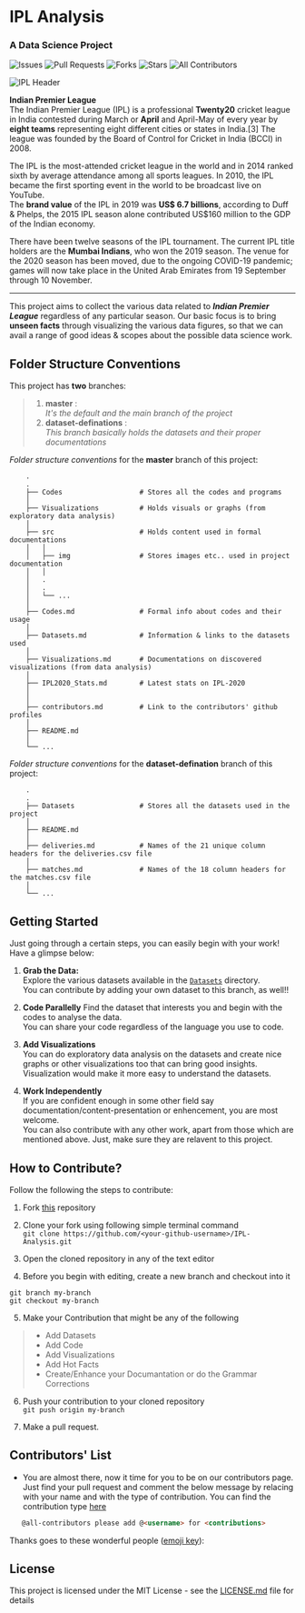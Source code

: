 # IPL Analysis  
### A Data Science Project  

 
![Issues](https://img.shields.io/github/issues/Team-thedatatribune/IPL-Analysis?style=for-the-badge)
![Pull Requests](https://img.shields.io/github/issues-pr/Team-thedatatribune/IPL-Analysis?style=for-the-badge)
![Forks](https://img.shields.io/github/forks/Team-thedatatribune/IPL-Analysis?style=for-the-badge)
![Stars](https://img.shields.io/github/stars/Team-thedatatribune/IPL-Analysis?style=for-the-badge)
![All Contributors](https://img.shields.io/badge/all_contributors-1-orange.svg?style=for-the-badge)


![IPL Header](./src/img/header.png)  
  
**Indian Premier League**  
The Indian Premier League (IPL) is a professional **Twenty20** cricket league in India contested during March or **April** and April-May of every year by **eight teams** representing eight different cities or states in India.[3] The league was founded by the Board of Control for Cricket in India (BCCI) in 2008.  
  
The IPL is the most-attended cricket league in the world and in 2014 ranked sixth by average attendance among all sports leagues. In 2010, the IPL became the first sporting event in the world to be broadcast live on YouTube.   
The **brand value** of the IPL in 2019 was **US$ 6.7 billions**, according to Duff & Phelps, the 2015 IPL season alone contributed US$160 million to the GDP of the Indian economy.   
  
There have been twelve seasons of the IPL tournament. The current IPL title holders are the **Mumbai Indians**, who won the 2019 season. The venue for the 2020 season has been moved, due to the ongoing COVID-19 pandemic; games will now take place in the United Arab Emirates from 19 September through 10 November.  

---

This project aims to collect the various data related to _**Indian Premier League**_ regardless of any particular season. Our basic focus is to bring **unseen facts** through visualizing the various data figures, so that we can avail a range of good ideas & scopes about the possible data science work.  

## Folder Structure Conventions

This project has **two** branches:  

> 1. **master** :  
>   _It's the default and the main branch of the project_
> 2. **dataset-definations** :  
>   _This branch basically holds the datasets and their proper documentations_  

  
_Folder structure conventions_ for the **master** branch of this project:  

```
    .
    .
    ├── Codes                   # Stores all the codes and programs
    │
    ├── Visualizations          # Holds visuals or graphs (from exploratory data analysis)
    │
    ├── src                     # Holds content used in formal documentations
    │   │
    │   ├── img                 # Stores images etc.. used in project documentation
    │   │
    │   .
    │   .
    │   └── ...         
    │
    ├── Codes.md                # Formal info about codes and their usage
    │
    ├── Datasets.md             # Information & links to the datasets used
    │
    ├── Visualizations.md       # Documentations on discovered visualizations (from data analysis)   
    │   
    ├── IPL2020_Stats.md        # Latest stats on IPL-2020
    │
    │
    ├── contributors.md         # Link to the contributors' github profiles
    │
    ├── README.md                  
    │
    └── ...
```
  

_Folder structure conventions_ for the **dataset-defination** branch of this project:   
  
```
    .
    .
    ├── Datasets                # Stores all the datasets used in the project
    │
    ├── README.md
    │
    ├── deliveries.md           # Names of the 21 unique column headers for the deliveries.csv file
    │
    ├── matches.md              # Names of the 18 column headers for the matches.csv file
    │
    └── ...
```  
  
  
## Getting Started

 Just going through a certain steps, you can easily begin with your work!  
 Have a glimpse below:  

 1. **Grab the Data:**  
 Explore the various datasets available in the [```Datasets```](https://github.com/Team-thedatatribune/IPL-Analysis/tree/dataset-defination) directory.  
 You can contribute by adding your own dataset to this branch, as well!!  

 2. **Code Parallelly**
 Find the dataset that interests you and begin with the codes to analyse the data.  
 You can share your code regardless of the language you use to code.  

 3. **Add Visualizations**  
 You can do exploratory data analysis on the datasets and create nice graphs or other visualizations too that can bring good insights.  
 Visualization would make it more easy to understand the datasets.  

 4. **Work Independently**  
 If you are confident enough in some other field say documentation/content-presentation or enhencement, you are most welcome.  
 You can also contribute with any other work, apart from those which are mentioned above. Just, make sure they are relavent to this project.
  

## How to Contribute?

Follow the following the steps to contribute:  
1. Fork [this](https://github.com/Team-thedatatribune/IPL-Analysis) repository

2. Clone your fork using following simple terminal command  
```git clone https://github.com/<your-github-username>/IPL-Analysis.git```

3. Open the cloned repository in any of the text editor

4. Before you begin with editing, create a new branch and checkout into it
```
git branch my-branch
git checkout my-branch
```

5. Make your Contribution that might be any of the following  
> * Add Datasets  
> * Add Code  
> * Add Visualizations  
> * Add Hot Facts  
> * Create/Enhance your Documantation or do the Grammar Corrections  
  
6. Push your contribution to your cloned repository  
```git push origin my-branch```  

7. Make a pull request.

## Contributors' List

* You are almost there, now it time for you to be on our contributors page. Just find your pull request and comment the below message by relacing <username> with your name and <contributors> with the type of contribution. You can find the contribution type [here](https://allcontributors.org/docs/en/emoji-key)
  
```markdown
   @all-contributors please add @<username> for <contributions>
```
Thanks goes to these wonderful people ([emoji key](https://allcontributors.org/docs/en/emoji-key)):  
  
<!-- 
Don't forget to add your name into the ```Contributors.md``` in following format:  
```* [Your Name](https://github.com/<your-github-username>/)```  
Find those who participated in this project in the [contributors'](./contributors.md) list!  
-->

## License

This project is licensed under the MIT License - see the [LICENSE.md](LICENSE.md) file for details
